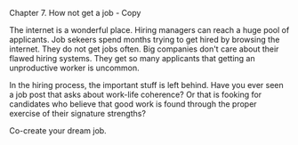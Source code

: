 Chapter 7. How not get a job - Copy

The internet is a wonderful place. Hiring managers can reach a huge pool of applicants. Job sekeers spend months trying to get hired by browsing the internet. They do not get jobs often. Big companies don't care about their flawed hiring systems. They get so many applicants that getting an unproductive worker is uncommon. 

In the hiring process, the important stuff is left behind. Have you ever seen a job post that asks about work-life coherence? Or that is fooking for candidates who believe that good work is found through the proper exercise of their signature strengths?

Co-create your dream job. 